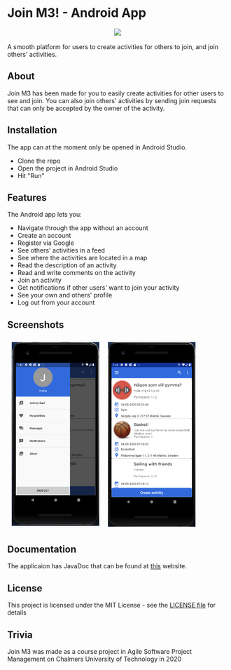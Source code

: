 # Join M3! - Android App

<p align="center">
	<img src=https://travis-ci.org/MiztaOak/dat257_team1.svg?branch=master/>
</p>

A smooth platform for users to create activities for others to join, and join others' activities.

## About
Join M3 has been made for you to easily create activities for other users to see and join. You can also join others' activities by sending join requests that can only be accepted by the owner of the activity.

## Installation
The app can at the moment only be opened in Android Studio.
- Clone the repo
- Open the project in Android Studio
- Hit "Run"

## Features
The Android app lets you:

- Navigate through the app without an account
- Create an account 
- Register via Google
- See others' activities in a feed
- See where the activities are located in a map
- Read the description of an activity
- Read and write comments on the activity
- Join an activity
- Get notifications if other users' want to join your activity
- See your own and others' profile
- Log out from your account

## Screenshots

[<img src="/readme/menu-app.png" align="left"
width="200"
    hspace="10" vspace="10">](/readme/menu-app.png)
[<img src="/readme/activity-feed.png" align="center"
width="200"
    hspace="10" vspace="10">](/readme/activity-feed.png)

## Documentation
The applicaion has JavaDoc that can be found at <a href="https://miztaoak.github.io/dat257_team1/">this</a> website.

## License
This project is licensed under the MIT License - see the <a href="LICENSE">LICENSE file</a> for details

## Trivia
Join M3 was made as a course project in Agile Software Project Management on Chalmers University of Technology in 2020

